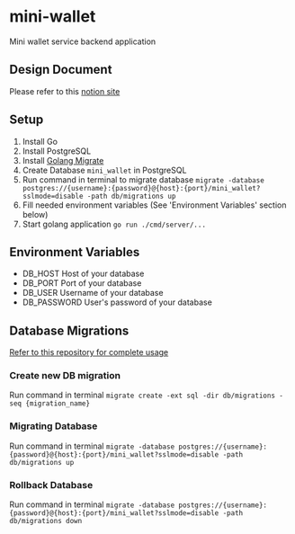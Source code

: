 # mini-wallet
Mini wallet service backend application

## Design Document
Please refer to this [notion site](https://boiling-handstand-d11.notion.site/Mini-Wallet-Exercise-11c1786ae8964f3bb2ff0badf109ac2b)

## Setup
1. Install Go
2. Install PostgreSQL
3. Install [Golang Migrate](https://github.com/golang-migrate/migrate)
4. Create Database `mini_wallet` in PostgreSQL
5. Run command in terminal to migrate database `migrate -database postgres://{username}:{password}@{host}:{port}/mini_wallet?sslmode=disable -path db/migrations up`
6. Fill needed environment variables (See 'Environment Variables' section below)
7. Start golang application `go run ./cmd/server/...`

## Environment Variables
- DB_HOST
  Host of your database
- DB_PORT
  Port of your database
- DB_USER
  Username of your database
- DB_PASSWORD
  User's password of your database

## Database Migrations
[Refer to this repository for complete usage](https://github.com/golang-migrate/migrate)

### Create new DB migration
Run command in terminal `migrate create -ext sql -dir db/migrations -seq {migration_name}`

### Migrating Database
Run command in terminal `migrate -database postgres://{username}:{password}@{host}:{port}/mini_wallet?sslmode=disable -path db/migrations up`

### Rollback Database
Run command in terminal `migrate -database postgres://{username}:{password}@{host}:{port}/mini_wallet?sslmode=disable -path db/migrations down`
